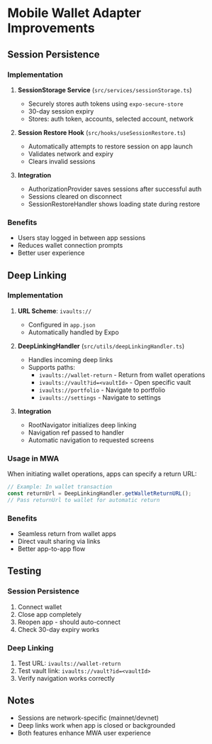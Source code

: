 # Mobile Wallet Adapter Improvements

## Session Persistence

### Implementation
1. **SessionStorage Service** (`src/services/sessionStorage.ts`)
   - Securely stores auth tokens using `expo-secure-store`
   - 30-day session expiry
   - Stores: auth token, accounts, selected account, network

2. **Session Restore Hook** (`src/hooks/useSessionRestore.ts`)
   - Automatically attempts to restore session on app launch
   - Validates network and expiry
   - Clears invalid sessions

3. **Integration**
   - AuthorizationProvider saves sessions after successful auth
   - Sessions cleared on disconnect
   - SessionRestoreHandler shows loading state during restore

### Benefits
- Users stay logged in between app sessions
- Reduces wallet connection prompts
- Better user experience

## Deep Linking

### Implementation
1. **URL Scheme**: `ivaults://`
   - Configured in `app.json`
   - Automatically handled by Expo

2. **DeepLinkingHandler** (`src/utils/deepLinkingHandler.ts`)
   - Handles incoming deep links
   - Supports paths:
     - `ivaults://wallet-return` - Return from wallet operations
     - `ivaults://vault?id=<vaultId>` - Open specific vault
     - `ivaults://portfolio` - Navigate to portfolio
     - `ivaults://settings` - Navigate to settings

3. **Integration**
   - RootNavigator initializes deep linking
   - Navigation ref passed to handler
   - Automatic navigation to requested screens

### Usage in MWA
When initiating wallet operations, apps can specify a return URL:
```typescript
// Example: In wallet transaction
const returnUrl = DeepLinkingHandler.getWalletReturnURL();
// Pass returnUrl to wallet for automatic return
```

### Benefits
- Seamless return from wallet apps
- Direct vault sharing via links
- Better app-to-app flow

## Testing

### Session Persistence
1. Connect wallet
2. Close app completely
3. Reopen app - should auto-connect
4. Check 30-day expiry works

### Deep Linking
1. Test URL: `ivaults://wallet-return`
2. Test vault link: `ivaults://vault?id=<vaultId>`
3. Verify navigation works correctly

## Notes
- Sessions are network-specific (mainnet/devnet)
- Deep links work when app is closed or backgrounded
- Both features enhance MWA user experience
